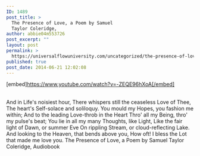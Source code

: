 ```yaml
---
ID: 1489
post_title: >
  The Presence of Love, a Poem by Samuel
  Taylor Coleridge,
author: abbie04m553726
post_excerpt: ""
layout: post
permalink: >
  https://universalflowuniversity.com/uncategorized/the-presence-of-love-a-poem-by-samuel-taylor-coleridge/
published: true
post_date: 2014-06-21 12:02:08
---
```

[embed]https://www.youtube.com/watch?v=-ZEQE96hXoA[/embed]</br></br>
<p>And in Life's noisiest hour,
There whispers still the ceaseless Love of Thee,
The heart's Self-solace and soliloquy.
You mould my Hopes, you fashion me within;
And to the leading Love-throb in the Heart
Thro' all my Being, thro' my pulse's beat;
You lie in all my many Thoughts, like Light,
Like the fair light of Dawn, or summer Eve
On rippling Stream, or cloud-reflecting Lake.
And looking to the Heaven, that bends above you,
How oft! I bless the Lot that made me love you.
The Presence of Love, a Poem by Samuel Taylor Coleridge, Audiobook</p>